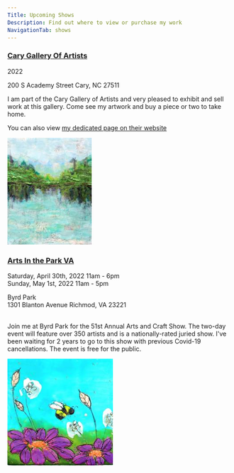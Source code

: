 ```yaml
---
Title: Upcoming Shows
Description: Find out where to view or purchase my work
NavigationTab: shows
---
```


<div class="event">

  <h3 class="eventTitle">

  [Cary Gallery Of Artists](https://www.carygalleryofartists.org/)

  </h3>

  <div class="eventInfo">

  <div class="eventSideBar">

  2022

  200 S Academy Street
  Cary, NC 27511
​
  </div>

  <div class="eventDetails">

I am part of the Cary Gallery of Artists and very pleased to exhibit and sell work at this gallery.
 Come see my artwork and buy a piece or two to take home.

You can also view [my dedicated page on their website](https://www.carygalleryofartists.org/copy-of-kathleen-dentinger)

  <div class="eventPic">

   ![Image of Painting](/assets/paintings/streithorst_marcia_mapping-the-passage-of-time-thumbnail.jpg)

  </div>

  </div>

  </div>

</div>

<div class="event">

  <h3 class="eventTitle">

  [Arts In the Park VA](http://richmondartsinthepark.com/)

  </h3>

  <div class="eventInfo">

  <div class="eventSideBar">

  Saturday, April 30th, 2022 11am - 6pm  
  Sunday, May 1st, 2022 11am - 5pm  

  Byrd Park  
  1301 Blanton Avenue 
  Richmod, VA 23221  
​
  </div>

  <div class="eventDetails">

Join me at Byrd Park for the 51st Annual Arts and Craft Show.  The two-day event will feature over 350 artists and is a nationally-rated juried show. I've been waiting for 2 years to go to this show with previous Covid-19 cancellations. The event is free for the public.

  <div class="eventPic">

   ![Image of Painting](/assets/paintings/img_7292-thumbnail.jpg)

  </div>

  </div>

  </div>

</div>
